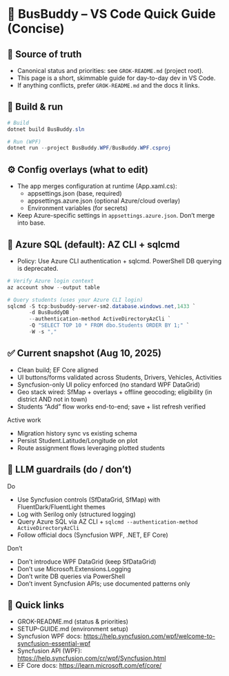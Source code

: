 # 🚌 BusBuddy – VS Code Quick Guide (Concise)

## 🧭 Source of truth

- Canonical status and priorities: see `GROK-README.md` (project root).
- This page is a short, skimmable guide for day-to-day dev in VS Code.
- If anything conflicts, prefer `GROK-README.md` and the docs it links.

## 🚀 Build & run

```powershell
# Build
dotnet build BusBuddy.sln

# Run (WPF)
dotnet run --project BusBuddy.WPF/BusBuddy.WPF.csproj
```

## ⚙️ Config overlays (what to edit)

- The app merges configuration at runtime (App.xaml.cs):
    - appsettings.json (base, required)
    - appsettings.azure.json (optional Azure/cloud overlay)
    - Environment variables (for secrets)
- Keep Azure-specific settings in `appsettings.azure.json`. Don’t merge into base.

## 🔐 Azure SQL (default): AZ CLI + sqlcmd

- Policy: Use Azure CLI authentication + sqlcmd. PowerShell DB querying is deprecated.

```powershell
# Verify Azure login context
az account show --output table

# Query students (uses your Azure CLI login)
sqlcmd -S tcp:busbuddy-server-sm2.database.windows.net,1433 `
       -d BusBuddyDB `
       --authentication-method ActiveDirectoryAzCli `
       -Q "SELECT TOP 10 * FROM dbo.Students ORDER BY 1;" `
       -W -s ","
```

## ✅ Current snapshot (Aug 10, 2025)

- Clean build; EF Core aligned
- UI buttons/forms validated across Students, Drivers, Vehicles, Activities
- Syncfusion-only UI policy enforced (no standard WPF DataGrid)
- Geo stack wired: SfMap + overlays + offline geocoding; eligibility (in district AND not in town)
- Students “Add” flow works end-to-end; save + list refresh verified

Active work

- Migration history sync vs existing schema
- Persist Student.Latitude/Longitude on plot
- Route assignment flows leveraging plotted students

## 🤖 LLM guardrails (do / don’t)

Do

- Use Syncfusion controls (SfDataGrid, SfMap) with FluentDark/FluentLight themes
- Log with Serilog only (structured logging)
- Query Azure SQL via AZ CLI + `sqlcmd --authentication-method ActiveDirectoryAzCli`
- Follow official docs (Syncfusion WPF, .NET, EF Core)

Don’t

- Don’t introduce WPF DataGrid (keep SfDataGrid)
- Don’t use Microsoft.Extensions.Logging
- Don’t write DB queries via PowerShell
- Don’t invent Syncfusion APIs; use documented patterns only

## 🔗 Quick links

- GROK-README.md (status & priorities)
- SETUP-GUIDE.md (environment setup)
- Syncfusion WPF docs: https://help.syncfusion.com/wpf/welcome-to-syncfusion-essential-wpf
- Syncfusion API (WPF): https://help.syncfusion.com/cr/wpf/Syncfusion.html
- EF Core docs: https://learn.microsoft.com/ef/core/
